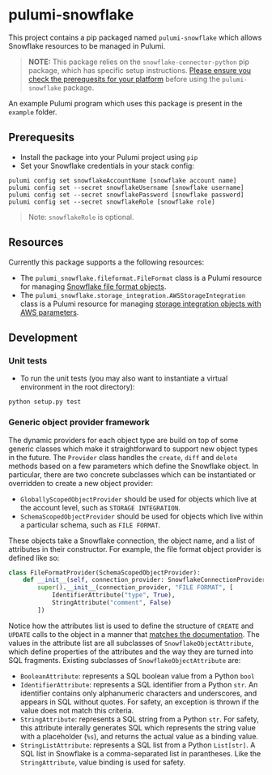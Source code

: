 # pulumi-snowflake

This project contains a pip packaged named `pulumi-snowflake` which allows Snowflake resources to be managed in Pulumi.

> **NOTE:** This package relies on the `snowflake-connector-python` pip package, which has specific setup instructions.  [Please ensure you check the prerequesits for your platform](https://docs.snowflake.net/manuals/user-guide/python-connector-install.html) before using the `pulumi-snowflake` package.

An example Pulumi program which uses this package is present in the `example` folder.

## Prerequesits

* Install the package into your Pulumi project using `pip`
* Set your Snowflake credentials in your stack config:

```
pulumi config set snowflakeAccountName [snowflake account name]
pulumi config set --secret snowflakeUsername [snowflake username]
pulumi config set --secret snowflakePassword [snowflake password]
pulumi config set --secret snowflakeRole [snowflake role]
```

> Note: `snowflakeRole` is optional.

## Resources

Currently this package supports a the following resources:

* The `pulumi_snowflake.fileformat.FileFormat` class is a Pulumi resource for managing [Snowflake file format objects](https://docs.snowflake.net/manuals/sql-reference/sql/create-file-format.html).
* The `pulumi_snowflake.storage_integration.AWSStorageIntegration` class is a Pulumi resource for managing [storage integration objects with AWS parameters](https://docs.snowflake.net/manuals/sql-reference/sql/create-storage-integration.html).


## Development

### Unit tests

* To run the unit tests (you may also want to instantiate a virtual environment in the root directory):

```
python setup.py test
```

### Generic object provider framework

The dynamic providers for each object type are build on top of some generic classes which make it straightforward to support new object types in the future.  The `Provider` class handles the `create`, `diff` and `delete` methods based on a few parameters which define the Snowflake object.  In particular, there are two concrete subclasses which can be instantiated or overridden to create a new object provider:

* `GloballyScopedObjectProvider` should be used for objects which live at the account level, such as `STORAGE INTEGRATION`.
* `SchemaScopedObjectProvider` should be used for objects which live within a particular schema, such as `FILE FORMAT`.

These objects take a Snowflake connection, the object name, and a list of attributes in their constructor.  For example, the file format object provider is defined like so:

```python
class FileFormatProvider(SchemaScopedObjectProvider):
    def __init__(self, connection_provider: SnowflakeConnectionProvider):
        super().__init__(connection_provider, "FILE FORMAT", [
            IdentifierAttribute("type", True),
            StringAttribute("comment", False)
        ])
```

Notice how the attributes list is used to define the structure of `CREATE` and `UPDATE` calls to the object in a manner that [matches the documentation](https://docs.snowflake.net/manuals/sql-reference/sql/create-file-format.html).  The values in the attribute list are all subclasses of `SnowflakeObjectAttribute`, which define properties of the attributes and the way they are turned into SQL fragments.  Existing subclasses of `SnowflakeObjectAttribute` are:

* `BooleanAttribute`: represents a SQL boolean value from a Python `bool`
* `IdentifierAttribute`: represents a SQL identifier from a Python `str`.  An identifier contains only alphanumeric characters and underscores, and appears in SQL without quotes.  For safety, an exception is thrown if the value does not match this criteria.
* `StringAttribute`: represents a SQL string from a Python `str`.  For safety, this attribute interally generates SQL which represents the string value with a placeholder (`%s`), and returns the actual value as a binding value.
* `StringListAttribute`: represents a SQL list from a Python `List[str]`.  A SQL list in Snowflake is a comma-separated list in parantheses.  Like the `StringAttribute`, value binding is used for safety.